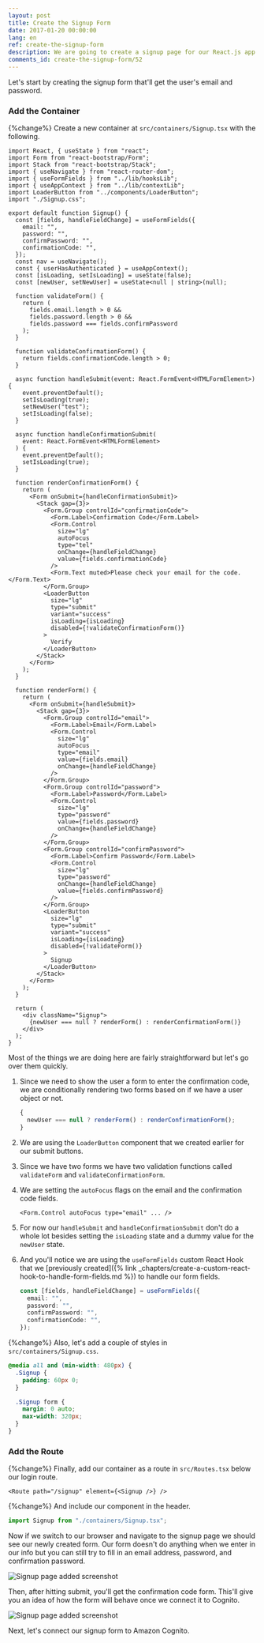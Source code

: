 ```yaml
---
layout: post
title: Create the Signup Form
date: 2017-01-20 00:00:00
lang: en
ref: create-the-signup-form
description: We are going to create a signup page for our React.js app. To sign up users with Amazon Cognito, we need to create a form that allows users to enter a confirmation code that is emailed to them.
comments_id: create-the-signup-form/52
---
```


Let's start by creating the signup form that'll get the user's email and password.

### Add the Container

{%change%} Create a new container at `src/containers/Signup.tsx` with the following.

```tsx
import React, { useState } from "react";
import Form from "react-bootstrap/Form";
import Stack from "react-bootstrap/Stack";
import { useNavigate } from "react-router-dom";
import { useFormFields } from "../lib/hooksLib";
import { useAppContext } from "../lib/contextLib";
import LoaderButton from "../components/LoaderButton";
import "./Signup.css";

export default function Signup() {
  const [fields, handleFieldChange] = useFormFields({
    email: "",
    password: "",
    confirmPassword: "",
    confirmationCode: "",
  });
  const nav = useNavigate();
  const { userHasAuthenticated } = useAppContext();
  const [isLoading, setIsLoading] = useState(false);
  const [newUser, setNewUser] = useState<null | string>(null);

  function validateForm() {
    return (
      fields.email.length > 0 &&
      fields.password.length > 0 &&
      fields.password === fields.confirmPassword
    );
  }

  function validateConfirmationForm() {
    return fields.confirmationCode.length > 0;
  }

  async function handleSubmit(event: React.FormEvent<HTMLFormElement>) {
    event.preventDefault();
    setIsLoading(true);
    setNewUser("test");
    setIsLoading(false);
  }

  async function handleConfirmationSubmit(
    event: React.FormEvent<HTMLFormElement>
  ) {
    event.preventDefault();
    setIsLoading(true);
  }

  function renderConfirmationForm() {
    return (
      <Form onSubmit={handleConfirmationSubmit}>
        <Stack gap={3}>
          <Form.Group controlId="confirmationCode">
            <Form.Label>Confirmation Code</Form.Label>
            <Form.Control
              size="lg"
              autoFocus
              type="tel"
              onChange={handleFieldChange}
              value={fields.confirmationCode}
            />
            <Form.Text muted>Please check your email for the code.</Form.Text>
          </Form.Group>
          <LoaderButton
            size="lg"
            type="submit"
            variant="success"
            isLoading={isLoading}
            disabled={!validateConfirmationForm()}
          >
            Verify
          </LoaderButton>
        </Stack>
      </Form>
    );
  }

  function renderForm() {
    return (
      <Form onSubmit={handleSubmit}>
        <Stack gap={3}>
          <Form.Group controlId="email">
            <Form.Label>Email</Form.Label>
            <Form.Control
              size="lg"
              autoFocus
              type="email"
              value={fields.email}
              onChange={handleFieldChange}
            />
          </Form.Group>
          <Form.Group controlId="password">
            <Form.Label>Password</Form.Label>
            <Form.Control
              size="lg"
              type="password"
              value={fields.password}
              onChange={handleFieldChange}
            />
          </Form.Group>
          <Form.Group controlId="confirmPassword">
            <Form.Label>Confirm Password</Form.Label>
            <Form.Control
              size="lg"
              type="password"
              onChange={handleFieldChange}
              value={fields.confirmPassword}
            />
          </Form.Group>
          <LoaderButton
            size="lg"
            type="submit"
            variant="success"
            isLoading={isLoading}
            disabled={!validateForm()}
          >
            Signup
          </LoaderButton>
        </Stack>
      </Form>
    );
  }

  return (
    <div className="Signup">
      {newUser === null ? renderForm() : renderConfirmationForm()}
    </div>
  );
}
```

Most of the things we are doing here are fairly straightforward but let's go over them quickly.

1. Since we need to show the user a form to enter the confirmation code, we are conditionally rendering two forms based on if we have a user object or not.

   ```jsx
   {
     newUser === null ? renderForm() : renderConfirmationForm();
   }
   ```

2. We are using the `LoaderButton` component that we created earlier for our submit buttons.

3. Since we have two forms we have two validation functions called `validateForm` and `validateConfirmationForm`.

4. We are setting the `autoFocus` flags on the email and the confirmation code fields.

   `<Form.Control autoFocus type="email" ... />`

5. For now our `handleSubmit` and `handleConfirmationSubmit` don't do a whole lot besides setting the `isLoading` state and a dummy value for the `newUser` state.

6. And you'll notice we are using the `useFormFields` custom React Hook that we [previously created]({% link _chapters/create-a-custom-react-hook-to-handle-form-fields.md %}) to handle our form fields.

   ```typescript
   const [fields, handleFieldChange] = useFormFields({
     email: "",
     password: "",
     confirmPassword: "",
     confirmationCode: "",
   });
   ```

{%change%} Also, let's add a couple of styles in `src/containers/Signup.css`.

```css
@media all and (min-width: 480px) {
  .Signup {
    padding: 60px 0;
  }

  .Signup form {
    margin: 0 auto;
    max-width: 320px;
  }
}
```

### Add the Route

{%change%} Finally, add our container as a route in `src/Routes.tsx` below our login route.

```tsx
<Route path="/signup" element={<Signup />} />
```

{%change%} And include our component in the header.

```typescript
import Signup from "./containers/Signup.tsx";
```

Now if we switch to our browser and navigate to the signup page we should see our newly created form. Our form doesn't do anything when we enter in our info but you can still try to fill in an email address, password, and confirmation password. 

![Signup page added screenshot](/assets/part2/signup-page-added.png)

Then, after hitting submit, you'll get the confirmation code form.  This'll give you an idea of how the form will behave once we connect it to Cognito.

![Signup page added screenshot](/assets/part2/signup-page-confirmation-code.png)

Next, let's connect our signup form to Amazon Cognito.
